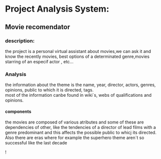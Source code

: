 
<h1>
Project Analysis System:
</h1>
<h2>
Movie recomendator
</h2>
<h3>
description:
</h3>
<p>
the  project is a personal virtual assistant about movies,we can ask it and know the recently movies, best options of a determinated genre,movies starring of an especif actor , etc...
</p>
<h3>
Analysis
</h3>
<p>
the information about the theme is the name, year, director, actors, genres, opinions, public to which it is directed, tags.<br>
most of the information canbe found in wiki´s, webs of qualifications and opinions.
</p>

<h4>
components
</h4>
<p>
the movies are composed of various atributes and some of these are dependencies of other, like the tendencies of a director of lead films with a genre predominant and this affects the possible public to whicj its directed. Also there are eras where for example the superhero theme aren´t so successful like the last  decade
</p>

!


